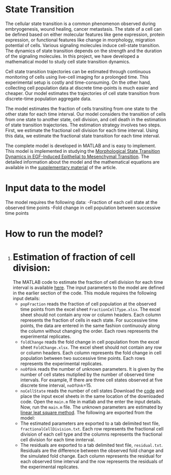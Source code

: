 # State Transition
The cellular state transition is a common phenomenon observed during embryogenesis, wound healing, cancer metastasis. The state of a cell can be defined based on either molecular features like gene expression, protein expression, or functional features like change in morphology, migration potential of cells. Various signaling molecules induce cell-state transition. The dynamics of state transition depends on the strength and the duration of the signaling molecules. In this project, we have developed a mathematical model to study cell state transition dynamics.

Cell state transition trajectories can be estimated through continuous monitoring of cells using live-cell imaging for a prolonged time. This experimental setup is costly and time-consuming. On the other hand, collecting cell population data at discrete time-points is much easier and cheaper. Our model estimates the trajectories of cell state transition from discrete-time population aggregate data.

The model estimates the fraction of cells transiting from one state to the other state for each time interval. Our model considers the transition of cells from one state to another state, cell division, and cell death in the estimation of state transition trajectories. The estimation strategy involves two steps. First, we estimate the fractional cell division for each time interval. Using this data, we estimate the fractional state transition for each time interval.

The complete model is developed in MATLAB and is easy to implement. This model is implemented in studying the [Morphological State Transition Dynamics in EGF-Induced Epithelial to Mesenchymal Transition](https://www.mdpi.com/2077-0383/8/7/911/htm). The detailed information about the model and the mathematical equations are available in the [supplementary material](https://www.mdpi.com/2077-0383/8/7/911#supplementary) of the article.

# Input data to the model
The model requires the following data:
	-Fraction of each cell state at the observed time points
	-Fold change in cell population between successive time points

# How to run the model?
1. # Estimation of fraction of cell division:
   The MATLAB code to estimate the fraction of cell division for each time interval is available [here](FractionalCellDivisionEstimationCode/main.m). The input parameters to the model are defined in the earlier section of the code. This module requires the following input details:
   * `popFraction` reads the fraction of cell population at the observed time points from the excel sheet `FractionCellType.xlsx`. The excel sheet should not contain any row or column headers. Each column represents the fraction of cells in each state. For successive time points, the data are entered in the same fashion continuouly along the column without changing the order. Each rows represents the experimental replicates.
   * `foldChange` reads the fold change in cell population from the excel sheet `FoldChange.xlsx`. The excel sheet should not contain any row or column headers. Each column represents the fold change in cell population between two successive time points. Each rows represents the experimental replicates.
   * `noOfUnk` reads the number of unknown parameters. It is given by the number of cell states mutiplied by the number of observed time intervals. For example, If there are three cell states observed at five discrete time interval, `noOfUnk`=15.
   * `noCellState` reads the number of cell states
   Download the [code](FractionalCellDivisionEstimationCode/main.m) and place the input excel sheets in the same location of the downloaded code. Open the `main.m` file in matlab and the enter the input details. Now, run the `main.m` file. The unknown parameters are estimated by [linear leat square method](https://in.mathworks.com/help/optim/ug/lsqlin.html). The following are exported from the model:
   * The estimated parameters are exported to a tab delimited text file, `fractionalCellDivision.txt`. Each row represents the fractional cell division of each cell type and the columns represents the fractional cell division for each time innterval.
   * The residuals are exported to a tab delimited text file, `residual.txt`. Residuals are the difference between the observed fold change and the simulated fold change. Each column represents the residual for each observed time interval and the row represents the residuals of the experimental replicates.
